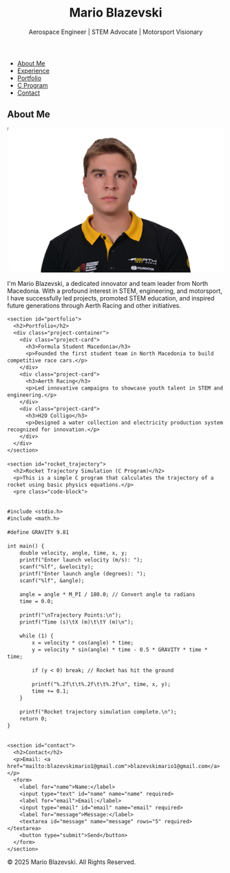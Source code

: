 <!DOCTYPE html>
<html lang="en">
<head>
  <meta charset="UTF-8">
  <meta name="viewport" content="width=device-width, initial-scale=1.0">
  <meta name="description" content="Mario Blazevski's Personal Website">
  <title>Mario Blazevski | Portfolio</title>
  <link href="https://fonts.googleapis.com/css2?family=Montserrat:wght@400;600&family=Roboto:wght@300;400;700&display=swap" rel="stylesheet">
  <link rel="stylesheet" href="style.css">
</head>
<body>
  <header>
    <div class="container">
      <h1>Mario Blazevski</h1>
      <p>Aerospace Engineer | STEM Advocate | Motorsport Visionary</p>
    </div>
  </header>

  <nav>
    <ul>
      <li><a href="#about" class="active">About Me</a></li>
      <li><a href="#professional_experience">Experience</a></li>
      <li><a href="#portfolio">Portfolio</a></li>
      <li><a href="#rocket_trajectory">C Program</a></li>
      <li><a href="#contact">Contact</a></li>
    </ul>
  </nav>

  <main>
    <section id="about">
      <h2>About Me</h2>
      <img src="mario.jpg" alt="Photo of Mario Blazevski">
      <p>I'm Mario Blazevski, a dedicated innovator and team leader from North Macedonia. With a profound interest in STEM, engineering, and motorsport, I have successfully led projects, promoted STEM education, and inspired future generations through Aerth Racing and other initiatives.</p>
    </section>

    <section id="portfolio">
      <h2>Portfolio</h2>
      <div class="project-container">
        <div class="project-card">
          <h3>Formula Student Macedonia</h3>
          <p>Founded the first student team in North Macedonia to build competitive race cars.</p>
        </div>
        <div class="project-card">
          <h3>Aerth Racing</h3>
          <p>Led innovative campaigns to showcase youth talent in STEM and engineering.</p>
        </div>
        <div class="project-card">
          <h3>H2O Colligo</h3>
          <p>Designed a water collection and electricity production system recognized for innovation.</p>
        </div>
      </div>
    </section>

    <section id="rocket_trajectory">
      <h2>Rocket Trajectory Simulation (C Program)</h2>
      <p>This is a simple C program that calculates the trajectory of a rocket using basic physics equations.</p>
      <pre class="code-block">
<pre class="code-block">
<code>
#include &lt;stdio.h&gt;
#include &lt;math.h&gt;

#define GRAVITY 9.81

int main() {
    double velocity, angle, time, x, y;
    printf("Enter launch velocity (m/s): ");
    scanf("%lf", &velocity);
    printf("Enter launch angle (degrees): ");
    scanf("%lf", &angle);

    angle = angle * M_PI / 180.0; // Convert angle to radians
    time = 0.0;

    printf("\nTrajectory Points:\n");
    printf("Time (s)\tX (m)\t\tY (m)\n");

    while (1) {
        x = velocity * cos(angle) * time;
        y = velocity * sin(angle) * time - 0.5 * GRAVITY * time * time;

        if (y &lt; 0) break; // Rocket has hit the ground

        printf("%.2f\t\t%.2f\t\t%.2f\n", time, x, y);
        time += 0.1;
    }

    printf("Rocket trajectory simulation complete.\n");
    return 0;
}
</code>
</pre>
    

    <section id="contact">
      <h2>Contact</h2>
      <p>Email: <a href="mailto:blazevskimario1@gmail.com">blazevskimario1@gmail.com</a></p>
      <form>
        <label for="name">Name:</label>
        <input type="text" id="name" name="name" required>
        <label for="email">Email:</label>
        <input type="email" id="email" name="email" required>
        <label for="message">Message:</label>
        <textarea id="message" name="message" rows="5" required></textarea>
        <button type="submit">Send</button>
      </form>
    </section>
  </main>

  <footer>
    <p>&copy; 2025 Mario Blazevski. All Rights Reserved.</p>
  </footer>
</body>
</html>

